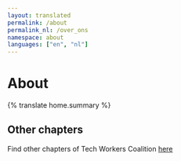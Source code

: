 ```yaml
---
layout: translated
permalink: /about
permalink_nl: /over_ons
namespace: about
languages: ["en", "nl"]
---
```

# About

{% translate home.summary %}

## Other chapters

Find other chapters of Tech Workers Coalition [here](https://techworkerscoalition.org/chapters/)
